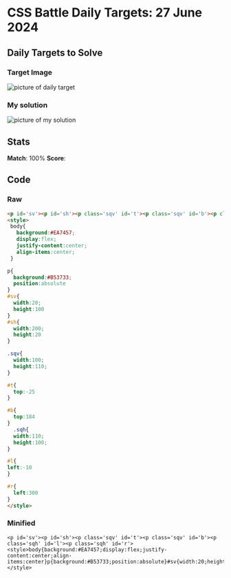 

# CSS Battle Daily Targets: 27 June 2024

## Daily Targets to Solve

### Target Image

![picture of daily target](https://github.com/BekiaD/cssbattle/assets/144695091/7b991219-8816-432e-8af1-40cc681cceaf)


### My solution
![picture of my solution](https://github.com/BekiaD/cssbattle/assets/144695091/fec7f3b6-c865-4eaa-b8e0-21475ae07ec1)
## Stats

**Match**: 100%
**Score**: 

## Code

### Raw

```html
<p id='sv'><p id='sh'><p class='sqv' id='t'><p class='sqv' id='b'><p class='sqh' id='l'><p class='sqh' id='r'>
<style>
 body{
   background:#EA7457;
   display:flex;
   justify-content:center;
   align-items:center;
 }

p{
  background:#B53733;
  position:absolute
}
#sv{
  width:20;
  height:100
}
#sh{
  width:200;
  height:20
}

.sqv{
  width:100;
  height:110;
}

#t{
  top:-25
}

#b{
  top:184
}
  .sqh{
  width:110;
  height:100;
}

#l{
left:-10
}

#r{
  left:300
}
</style>

```

### Minified

```
<p id='sv'><p id='sh'><p class='sqv' id='t'><p class='sqv' id='b'><p class='sqh' id='l'><p class='sqh' id='r'><style>body{background:#EA7457;display:flex;justify-content:center;align-items:center}p{background:#B53733;position:absolute}#sv{width:20;height:100}#sh{width:200;height:20}.sqv{width:100;height:110}#t{top:-25}#b{top:184}.sqh{width:110;height:100}#l{left:-10}#r{left:300}</style>
```
